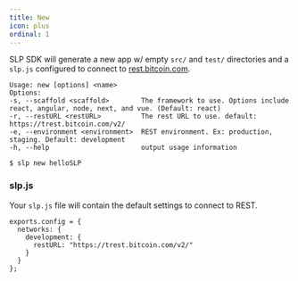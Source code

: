 ```yaml
---
title: New
icon: plus
ordinal: 1
---
```


SLP SDK will generate a new app w/ empty `src/` and `test/` directories and a `slp.js` configured to connect to [rest.bitcoin.com](https://rest.bitcoin.com/).

    Usage: new [options] <name>
    Options:
    -s, --scaffold <scaffold>        The framework to use. Options include react, angular, node, next, and vue. (Default: react)
    -r, --restURL <restURL>          The rest URL to use. default: https://trest.bitcoin.com/v2/
    -e, --environment <environment>  REST environment. Ex: production, staging. Default: development
    -h, --help                       output usage information

    $ slp new helloSLP

### slp.js

Your `slp.js` file will contain the default settings to connect to REST.

    exports.config = {
      networks: {
        development: {
          restURL: "https://trest.bitcoin.com/v2/"
        }
      }
    };
